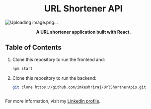 <h1 align="center">URL Shortener API</h1>

![Uploading image.png…]()

<p align="center">
  <strong>A URL shortener application built with React.</strong>
</p>

## Table of Contents
1. Clone this repository to run the frontend and:
     ```bash
     npm start
3. Clone this repository to run the backend:

   ```bash
   git clone https://github.com/imkeshriraj/UrlShortnerApis.git



For more information, visit my [LinkedIn profile](https://www.linkedin.com/in/imkeshriraj/).
